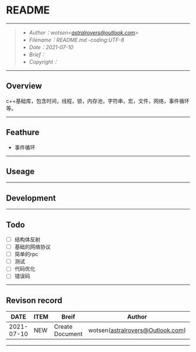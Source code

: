 
# README

----

> - *Author：wotsen<<astralrovers@outlook.com>>*
> - *Filename：README.md -coding:UTF-8*
> - *Date：2021-07-10*
> - *Brief：*
> - *Copyright：*

----

## Overview

c++基础库，包含时间，线程，锁，内存池，字符串，宏，文件，网络，事件循环等。

----

## Feathure

- 事件循环

----

## Useage

----

## Development

----

## Todo

- [ ] 结构体反射
- [ ] 基础的网络协议
- [ ] 简单的rpc
- [ ] 测试
- [ ] 代码优化
- [ ] 错误码

----

## Revison record

|    DATE    |    ITEM    |   Breif    |   Author   | Version  |
|------------|------------|------------|------------|----------|
|2021-07-10  | NEW        | Create Document    | wotsen(astralrovers@Outlook.com) | v1.0.0 |
----
